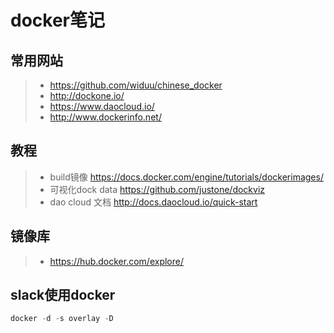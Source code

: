 # docker笔记
## 常用网站
> - https://github.com/widuu/chinese_docker
> - http://dockone.io/
> - https://www.daocloud.io/
> - http://www.dockerinfo.net/


## 教程
> - build镜像 https://docs.docker.com/engine/tutorials/dockerimages/
> - 可视化dock data https://github.com/justone/dockviz
> - dao cloud 文档 http://docs.daocloud.io/quick-start

## 镜像库
> - https://hub.docker.com/explore/

## slack使用docker
```javascript
docker -d -s overlay -D
```
